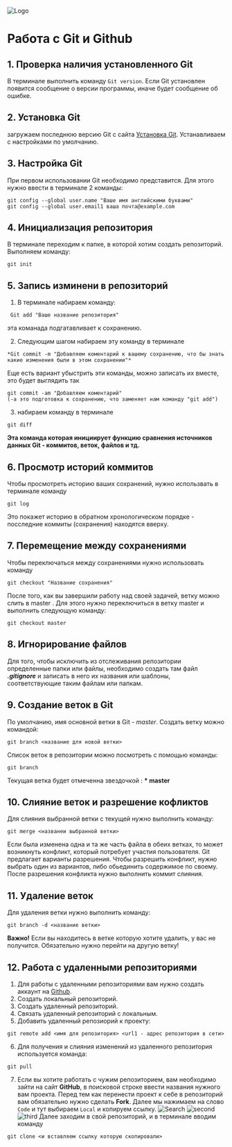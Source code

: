 ![Logo](git__logo.jpeg)
# Работа с Git и Github
## 1. Проверка наличия установленного Git
В терминале выполнить команду `Git version`.
Если Git установлен появится сообщение о версии программы, иначе будет сообщение об ошибке.
## 2. Установка Git 
загружаем последнюю версию Git с сайта [Установка Git](https://git-scm.com/). Устанавливаем с настройками по умолчанию.
## 3. Настройка Git
 При первом использовании Git необходимо представится. 
 Для этого нужно ввести в терминале 2 команды:
 ```
 git config --global user.name "Ваше имя английскими буквами"
 git config --global user.email1 ваша почта@example.com
 ```
 ## 4. Инициализация репозитория
 В терминале переходим к папке, в которой хотим создать репозиторий. Выполняем команду:
 ```
 git init 
 ```
 ## 5. Запись изминени в репозиторий 
  1. В терминале набираем команду:
  ```
   Git add "Ваше название репозитория"
   ```
   эта команада подгатавливает к сохранению. 

  2. Следующим шагом набираем эту команду в терминале
  ```
  *Git commit -m "Добавляем коментарий к вашему сохранению, что бы знать какие изменения были в этом сохранении"*
  ```
  Еще есть вариант убыстрить эти команды, можно записать их вместе, это будет выглядить так
  ```
  git commit -am "Добавляем коментарий"
  (-a это подготовка к сохранению, что заменяет нам команду "git add")
  ```
  3. набираем команду в терминале 
  ```
  git diff
  ```
  **Эта команда которая инициирует функцию сравнения источников данных Git - коммитов, веток, файлов и тд.**
  ## 6. Просмотр историй коммитов
  Чтобы просмотреть историю ваших сохранений, нужно использвать в терминале команду 
  ```
  git log
  ```
  Это покажет историю в обратном хронологическом порядке - посследние коммиты (сохранения) находятся вверху.
  ## 7. Перемещение между сохранениями
  Чтобы переключаться между сохранениями нужно использовать команду
  ```
  git checkout "Название сохранения"
  ```
  После того, как вы завершили работу над своей задачей, ветку можно слить в master . Для этого нужно переключиться в ветку master и выполнить следующую команду:
  ```
  git checkout master
  ```
  ## 8. Игнорирование файлов
  Для того, чтобы исключить из отслеживания репозитории определенные папки или файлы, необходимо создать там файл ***.gitignore***
  и записать в него их названия или шаблоны, соответствующие таким файлам или папкам.

  ## 9. Создание веток в Git
  По умолчанию, имя основной ветки в Git - *master*.
  Создать ветку можно командой:
  ```
  git branch <название для новой ветки>
  ```
  Список веток в репозитории можно посмотреть с помощью команды:
  ```
  git branch
  ```
  Текущая ветка будет отмеченна звездочкой : 
 **\* master**

 ## 10. Слияние веток и разрешение кофликтов
 Для слияния выбранной ветки с текущей нужно выполнить команду:
 ```
 git merge <названеи выбранной ветки>
 ```
 Если была изменена одна и та же часть файла в обеих ветках, то может возникнуть конфликт, который потребует участия пользователя.
Git предлагает варианты разрешения. 
Чтобы разрешить конфликт, нужно выбрать один из вариантов, либо обьединить содержимое по своему.
После разрешения конфликта нужно выполнить коммит слияния.

## 11. Удаление веток
Для удаления ветки нужно выполнить команду:
```
git branch -d <название ветки>
```
**Важно!** Если вы находитесь в ветке которую хотите удалить, у вас не получится. Обязательно нужно перейти на другую ветку!

## 12. Работа с удаленными репозиториями
1. Для работы с удаленными репозиториями вам нужно создать аккаунт на [Github](https://github.com).
2. Создать локальный репозиторий.
3. Создать удаленный репозиторий.
4. Связать удаленный репозиторий с локальным.
5. Добавить удаленный репозиорий к проекту:
```
git remote add <имя для репозитория> <url1 - адрес репозитория в сети>
```
6. Для получения и слияния изменений из удаленного репозитория используется команда:
```
git pull
```
7. Если вы хотите работать с чужим репозиторием, вам необходимо зайти на сайт **GitHub**, в поисковой строке ввести названия нужного вам проекта. Перед тем как перенести проект к себе в репозиторий вам обязательно нужно сделать __Fork__. Далее мы нажимаем на слово `Code` и тут выбираем `Local` и копируем ссылку.
![Search](Search.png)
![second](second.jpg)
![third](third.jpg)
Далее заходим в свой репозиторий, и в терминале вводим команду 
```
git clone <и вставляем ссылку которую скопировали>
```